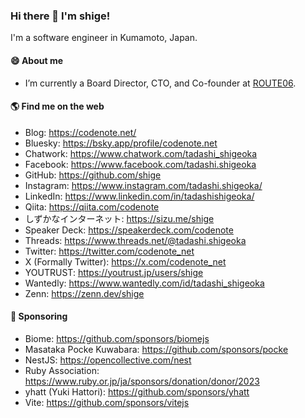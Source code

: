 ### Hi there 👋 I'm shige!

I'm a software engineer in Kumamoto, Japan.

#### 😄 About me

- I’m currently a Board Director, CTO, and Co-founder at [ROUTE06](https://route06.co.jp/).

#### 🌎 Find me on the web

- Blog: https://codenote.net/
- Bluesky: https://bsky.app/profile/codenote.net
- Chatwork: https://www.chatwork.com/tadashi_shigeoka
- Facebook: https://www.facebook.com/tadashi.shigeoka
- GitHub: https://github.com/shige
- Instagram: https://www.instagram.com/tadashi.shigeoka/
- LinkedIn: https://www.linkedin.com/in/tadashishigeoka/
- Qiita: https://qiita.com/codenote
- しずかなインターネット: https://sizu.me/shige
- Speaker Deck: https://speakerdeck.com/codenote
- Threads: https://www.threads.net/@tadashi.shigeoka
- Twitter: https://twitter.com/codenote_net
- X (Formally Twitter): https://x.com/codenote_net
- YOUTRUST: https://youtrust.jp/users/shige
- Wantedly: https://www.wantedly.com/id/tadashi_shigeoka
- Zenn: https://zenn.dev/shige

#### 💖 Sponsoring
- Biome: https://github.com/sponsors/biomejs
- Masataka Pocke Kuwabara: https://github.com/sponsors/pocke
- NestJS: https://opencollective.com/nest
- Ruby Association: https://www.ruby.or.jp/ja/sponsors/donation/donor/2023
- yhatt (Yuki Hattori): https://github.com/sponsors/yhatt
- Vite: https://github.com/sponsors/vitejs
